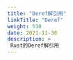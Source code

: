 ```yaml
---
title: "Deref解引用"
linkTitle: "Deref"
weight: 510
date: 2021-11-30
description: >
 Rust的Deref解引用
---
```




